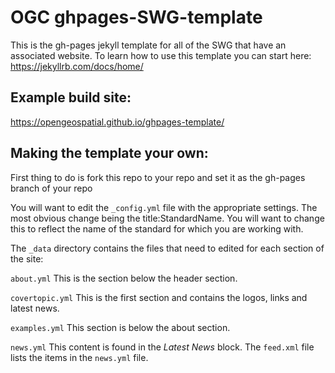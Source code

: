 # OGC ghpages-SWG-template
This is the gh-pages jekyll template for all of the SWG that have an associated website.
To learn how to use this template you can start here: https://jekyllrb.com/docs/home/

## Example build site:
https://opengeospatial.github.io/ghpages-template/

## Making the template your own:
First thing to do is fork this repo to your repo and set it as the gh-pages branch of your repo

You will want to edit the `_config.yml` file with the appropriate settings.
The most obvious change being the title:StandardName. You will want to change this to reflect the name of the standard for which you are working with.

The `_data` directory contains the files that need to edited for each section of the site:

`about.yml`
  This is the section below the header section.
   
`covertopic.yml`
  This is the first section and contains the logos, links and latest news.

`examples.yml`
  This section is below the about section.  

`news.yml`
  This content is found in the _Latest News_ block. The `feed.xml` file lists the items in
  the `news.yml` file.
